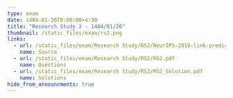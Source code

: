 ```yaml
---
type: exam
date: 1404-01-26T8:00:00+4:30
title: "Research Study 2 - 1404/01/26"
thumbnail: /static_files/exam/rs2.png
links:
  - url: /static_files/exam/Research Study/RS2/NeurIPS-2018-link-prediction-based-on-graph-neural-networks-Paper.pdf
    name: Source
  - url: /static_files/exam/Research Study/RS2/RS2.pdf
    name: Questions
  - url: /static_files/exam/Research Study/RS2/RS2_Solution.pdf
    name: Solutions
hide_from_announcments: true
---
```

